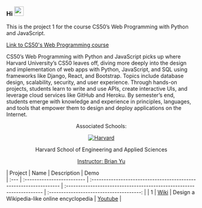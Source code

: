 ### Hi <img src="https://media.giphy.com/media/hvRJCLFzcasrR4ia7z/giphy.gif" width="25px"> 

This is the project 1 for the course CS50’s Web Programming with Python and JavaScript. 

<a href="https://cs50.harvard.edu/web/2020/">
  Link to CS50's Web Programming course 
</a>

CS50’s Web Programming with Python and JavaScript picks up where Harvard University’s CS50 leaves off, diving more deeply into the design and implementation of web apps with Python, JavaScript, and SQL using frameworks like Django, React, and Bootstrap. Topics include database design, scalability, security, and user experience. Through hands-on projects, students learn to write and use APIs, create interactive UIs, and leverage cloud services like GitHub and Heroku. By semester’s end, students emerge with knowledge and experience in principles, languages, and tools that empower them to design and deploy applications on the Internet.


<div align="center">
  <p>Associated Schools:</p>
  <a href="#">
    <img alt="Harvard" src="https://online-learning.harvard.edu/sites/default/files/shields/harvard-engineering.png" />
  </a>
  <p>Harvard School of Engineering and Applied Sciences</p>
  <a href="https://www.edx.org/es/bio/brian-yu">Instructor: Brian Yu </a>
</div>



| Project | Name                       | Description                                                        | Demo                                                                                          
| :--- | :------------------------- | :----------------------------------------------------------------- | :-------------------------------------------------------------------- | :--------------------------------------: |
| 1    | <a href="https://github.com/Shatakshi-verma/Wiki">Wiki</a>   | Design a Wikipedia-like online encyclopedia | <a href="https://youtu.be/WzjLLu72pe4">Youtube</a> |





